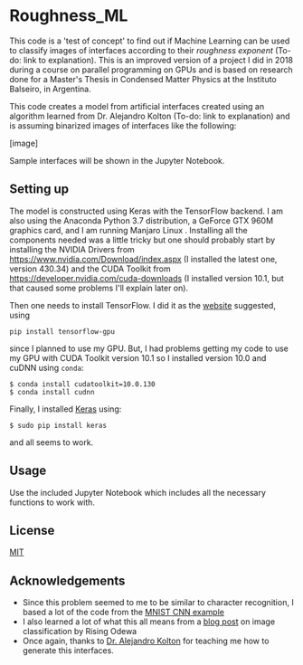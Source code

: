 # Roughness_ML
This code is a 'test of concept' to find out if Machine Learning can be used to classify images of interfaces according to their *roughness exponent* (To-do: link to explanation). This is an improved version of a project I did in 2018 during a course on parallel programming on GPUs and is based on research done for a Master's Thesis in Condensed Matter Physics at the Instituto Balseiro, in Argentina.

This code creates a model from artificial interfaces created using an algorithm learned from Dr. Alejandro Kolton (To-do: link to explanation) and is assuming binarized images of interfaces like the following:

[image]

Sample interfaces will be shown in the Jupyter Notebook.

## Setting up
The model is constructed using Keras with the TensorFlow backend. I am also using the Anaconda Python 3.7 distribution, a GeForce GTX 960M graphics card, and I am running Manjaro Linux . Installing all the components needed was a little tricky but one should probably start by installing the NVIDIA Drivers from https://www.nvidia.com/Download/index.aspx (I installed the latest one, version 430.34) and the CUDA Toolkit from https://developer.nvidia.com/cuda-downloads (I installed version 10.1, but that caused some problems I'll explain later on).

Then one needs to install TensorFlow. I did it as the [website](https://www.tensorflow.org/install) suggested, using
```
pip install tensorflow-gpu
```
since I planned to use my GPU. But, I had problems getting my code to use my GPU with CUDA Toolkit version 10.1 so I installed version 10.0 and cuDNN using `conda`:
```
$ conda install cudatoolkit=10.0.130
$ conda install cudnn
```

Finally, I installed [Keras](https://keras.io/) using:
```
$ sudo pip install keras
```
and all seems to work.

## Usage
Use the included Jupyter Notebook which includes all the necessary functions to work with.

## License
[MIT](https://choosealicense.com/licenses/mit/)

## Acknowledgements
* Since this problem seemed to me to be similar to character recognition, I based a lot of the code from the [MNIST CNN example](https://github.com/keras-team/keras/blob/master/examples/mnist_cnn.py)
* I also learned a lot of what this all means from a [blog post](https://towardsdatascience.com/image-detection-from-scratch-in-keras-f314872006c9) on image classification by Rising Odewa
* Once again, thanks to [Dr. Alejandro Kolton](http://cabtes55.cnea.gov.ar/solidos/personales/kolton/) for teaching me how to generate this interfaces.
